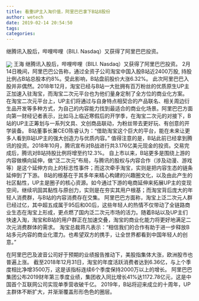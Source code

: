 ```yaml
---
title: 看重UP主入淘价值，阿里巴巴拿下B站8股份
author: wetech
date: 2019-02-14 20:54:50
tags: 
categories: 
---
```

继腾讯入股后，哔哩哔哩（BILI. Nasdaq）又获得了阿里巴巴投资。
<!-- more -->
<img align="center" border="0" src="https://imgcdn.yicai.com/uppics/images/2019/02/f7a91a48282cde27483f52a9990a05ce.jpg" />
王海
继腾讯入股后，哔哩哔哩（BILI. Nasdaq）又获得了阿里巴巴投资。
2月14日晚间，阿里巴巴公告称，通过全资子公司淘宝中国入股B站近2400万股, 持股比例占B站总股本约8%。受此影响，B站盘前股价大涨6.32%。
此次阿里巴巴入股并非偶然。2018年12月，淘宝已经与B站一大批拥有百万粉丝的优质原生UP主正加速入驻淘宝，而淘宝二次元平台也为他们量身定制了全方位的商业化方案。
 
在淘宝二次元平台上，UP主们将通过与自身特点相契合的产品联名、相关周边衍生品开发等多种方式，为自己的内容能力找到最适合的商业化场景。阿里巴巴方面向第一财经记者表示，比如马上临近寒假后的开学季，在淘宝二次元的对接下，B站的UP主正筹划与一系列文具、文创商品联动，为粉丝带去更好玩、有创意的开学装备。
B站董事长兼CEO陈睿认为：“借助淘宝这个巨大的平台，能在未来让更多人看到B站UP主的强大创造力与优质内容。”
值得注意的是，B站此前已经拿到腾讯的投资。2018年10月，腾讯宣布对B战进行共3.176亿美元现金的投资。交易完成后，腾讯对B站持股比例将增至约12.3%。
自上市以来，B站更多是围绕上游的内容做横向延伸，做“泛二次元”布局，与腾讯的股权与内容合作（涉及动漫、游戏等）是这个延伸方向上的标志性事件；而这次牵手淘宝，实则是把内容生态的链条延伸到了下游。
B站的根基在于其多年来精心构建的兴趣圈文化，以及由此产生的社区黏性，UP主是圈子的核心资源。如今通过下游的电商延伸来拓展UP主的变现空间，继续巩固其黏性与原创力，实则是在夯实其用户根基；而淘宝背后庞大的年轻人消费群，与B站的内容消费存在交集。
阿里巴巴方面称，淘宝上泛二次元人群已经过亿，其中超五成属于95后和00后，这些年轻人的热情不仅带动了全链路商业生态在淘宝上形成，更点燃了国内泛二次元市场的活力。随着B站以及UP主们快速入淘，淘宝和B站的用户群正在加速交叠，淘宝的商业化能力将更好地满足二次元消费群体的需求。
淘宝总裁蒋凡表示：“相信我们的合作有助于进一步释放B站多元内容的商业化潜力。也希望双方的携手，让全世界都看到中国年轻人的创意。”
 
 
在阿里巴巴及波音公司好于预期的业绩报告推动下，美股指集体大涨，欧洲股市也普遍上涨。
截至2018年12月31日，淘宝的年度活跃消费者达到6.36亿，与上个季度相比净增3500万，这是该指标连续6个季度保持2000万以上的增长。
阿里巴巴集团公布2019财年第三季度业绩，集团收入同比增长41%达1172.78亿元，这是中国首个互联网公司实现单季营收破千亿。
2019年，B站将迎来成立的十周年，UP主群体不断扩大，并渐渐覆盖形形色色的圈层。

